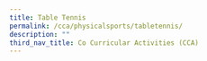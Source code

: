 ```yaml
---
title: Table Tennis
permalink: /cca/physicalsports/tabletennis/
description: ""
third_nav_title: Co Curricular Activities (CCA)
---
```


